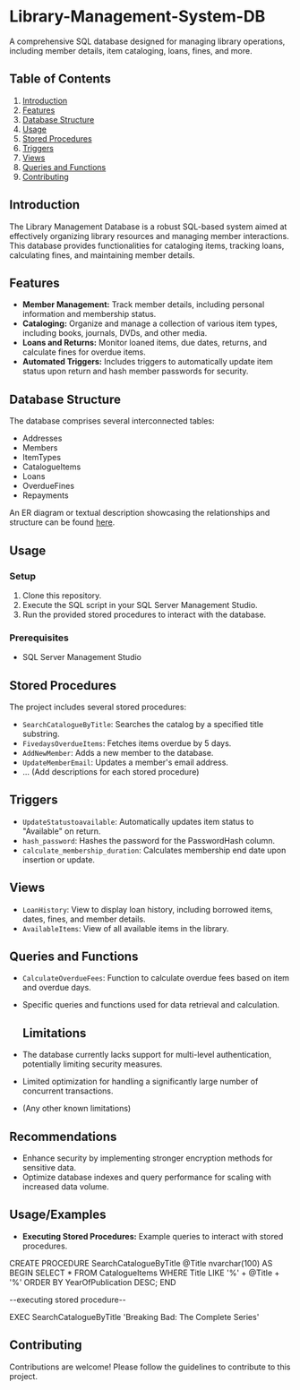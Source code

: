 # Library-Management-System-DB

A comprehensive SQL database designed for managing library operations, including member details, item cataloging, loans, fines, and more.

## Table of Contents

1. [Introduction](#introduction)
2. [Features](#features)
3. [Database Structure](#database-structure)
4. [Usage](#usage)
5. [Stored Procedures](#stored-procedures)
6. [Triggers](#triggers)
7. [Views](#views)
8. [Queries and Functions](#queries-and-functions)
9. [Contributing](#contributing)


## Introduction

The Library Management Database is a robust SQL-based system aimed at effectively organizing library resources and managing member interactions. This database provides functionalities for cataloging items, tracking loans, calculating fines, and maintaining member details.

## Features

- **Member Management:** Track member details, including personal information and membership status.
- **Cataloging:** Organize and manage a collection of various item types, including books, journals, DVDs, and other media.
- **Loans and Returns:** Monitor loaned items, due dates, returns, and calculate fines for overdue items.
- **Automated Triggers:** Includes triggers to automatically update item status upon return and hash member passwords for security.

## Database Structure

The database comprises several interconnected tables:
- Addresses
- Members
- ItemTypes
- CatalogueItems
- Loans
- OverdueFines
- Repayments

An ER diagram or textual description showcasing the relationships and structure can be found [here](#link-to-diagram).

## Usage

### Setup
1. Clone this repository.
2. Execute the SQL script in your SQL Server Management Studio.
3. Run the provided stored procedures to interact with the database.

### Prerequisites
- SQL Server Management Studio

## Stored Procedures

The project includes several stored procedures:
- `SearchCatalogueByTitle`: Searches the catalog by a specified title substring.
- `FivedaysOverdueItems`: Fetches items overdue by 5 days.
- `AddNewMember`: Adds a new member to the database.
- `UpdateMemberEmail`: Updates a member's email address.
- ... (Add descriptions for each stored procedure)

## Triggers

- `UpdateStatustoavailable`: Automatically updates item status to "Available" on return.
- `hash_password`: Hashes the password for the PasswordHash column.
- `calculate_membership_duration`: Calculates membership end date upon insertion or update.

## Views

- `LoanHistory`: View to display loan history, including borrowed items, dates, fines, and member details.
- `AvailableItems`: View of all available items in the library.

## Queries and Functions

- `CalculateOverdueFees`: Function to calculate overdue fees based on item and overdue days.
- Specific queries and functions used for data retrieval and calculation.

  ## Limitations

- The database currently lacks support for multi-level authentication, potentially limiting security measures.
- Limited optimization for handling a significantly large number of concurrent transactions.
- (Any other known limitations)

## Recommendations

- Enhance security by implementing stronger encryption methods for sensitive data.
- Optimize database indexes and query performance for scaling with increased data volume.
  

## Usage/Examples

- **Executing Stored Procedures:** Example queries to interact with stored procedures.
  
CREATE PROCEDURE SearchCatalogueByTitle
    @Title nvarchar(100)
AS
BEGIN
    SELECT *
    FROM CatalogueItems
    WHERE Title LIKE '%' + @Title + '%'
    ORDER BY YearOfPublication DESC;
END

--executing stored procedure--

EXEC SearchCatalogueByTitle 'Breaking Bad: The Complete Series'


## Contributing

Contributions are welcome! Please follow the guidelines  to contribute to this project.


